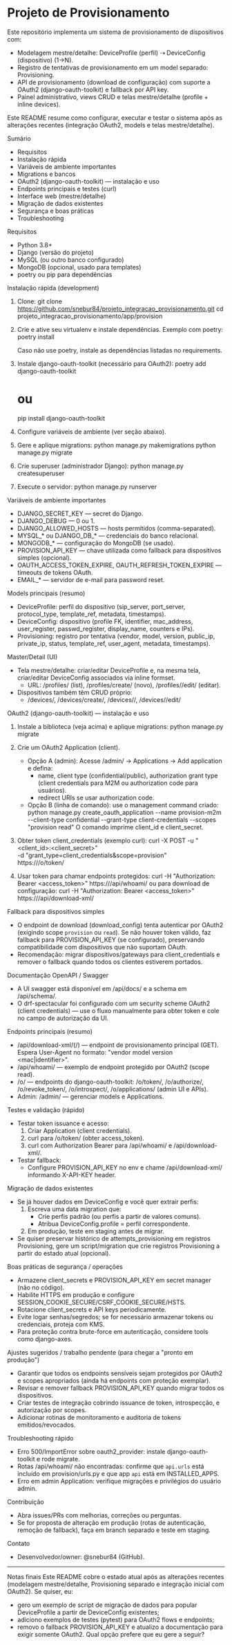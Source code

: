# Projeto de Provisionamento

Este repositório implementa um sistema de provisionamento de dispositivos com:
- Modelagem mestre/detalhe: DeviceProfile (perfil) ⇢ DeviceConfig (dispositivo) (1→N).
- Registro de tentativas de provisionamento em um model separado: Provisioning.
- API de provisionamento (download de configuração) com suporte a OAuth2 (django-oauth-toolkit) e fallback por API key.
- Painel administrativo, views CRUD e telas mestre/detalhe (profile + inline devices).

Este README resume como configurar, executar e testar o sistema após as alterações recentes (integração OAuth2, models e telas mestre/detalhe).

Sumário
- Requisitos
- Instalação rápida
- Variáveis de ambiente importantes
- Migrations e bancos
- OAuth2 (django-oauth-toolkit) — instalação e uso
- Endpoints principais e testes (curl)
- Interface web (mestre/detalhe)
- Migração de dados existentes
- Segurança e boas práticas
- Troubleshooting

Requisitos
- Python 3.8+
- Django (versão do projeto)
- MySQL (ou outro banco configurado)
- MongoDB (opcional, usado para templates)
- poetry ou pip para dependências

Instalação rápida (development)
1. Clone:
   git clone https://github.com/snebur84/projeto_integracao_provisionamento.git
   cd projeto_integracao_provisionamento/app/provision

2. Crie e ative seu virtualenv e instale dependências. Exemplo com poetry:
   poetry install

   Caso não use poetry, instale as dependências listadas no requirements.

3. Instale django-oauth-toolkit (necessário para OAuth2):
   poetry add django-oauth-toolkit
   # ou
   pip install django-oauth-toolkit

4. Configure variáveis de ambiente (ver seção abaixo).

5. Gere e aplique migrations:
   python manage.py makemigrations
   python manage.py migrate

6. Crie superuser (administrador Django):
   python manage.py createsuperuser

7. Execute o servidor:
   python manage.py runserver

Variáveis de ambiente importantes
- DJANGO_SECRET_KEY — secret do Django.
- DJANGO_DEBUG — 0 ou 1.
- DJANGO_ALLOWED_HOSTS — hosts permitidos (comma-separated).
- MYSQL_* ou DJANGO_DB_* — credenciais do banco relacional.
- MONGODB_* — configuração do MongoDB (se usado).
- PROVISION_API_KEY — chave utilizada como fallback para dispositivos simples (opcional).
- OAUTH_ACCESS_TOKEN_EXPIRE, OAUTH_REFRESH_TOKEN_EXPIRE — timeouts de tokens OAuth.
- EMAIL_* — servidor de e-mail para password reset.

Models principais (resumo)
- DeviceProfile: perfil do dispositivo (sip_server, port_server, protocol_type, template_ref, metadata, timestamps).
- DeviceConfig: dispositivo (profile FK, identifier, mac_address, user_register, passwd_register, display_name, counters e IPs).
- Provisioning: registro por tentativa (vendor, model, version, public_ip, private_ip, status, template_ref, user_agent, metadata, timestamps).

Master/Detail (UI)
- Tela mestre/detalhe: criar/editar DeviceProfile e, na mesma tela, criar/editar DeviceConfig associados via inline formset.
  - URL: /profiles/ (list), /profiles/create/ (novo), /profiles/<pk>/edit/ (editar).
- Dispositivos também têm CRUD próprio:
  - /devices/, /devices/create/, /devices/<pk>/, /devices/<pk>/edit/

OAuth2 (django-oauth-toolkit) — instalação e uso
1. Instale a biblioteca (veja acima) e aplique migrations:
   python manage.py migrate

2. Crie um OAuth2 Application (client).
   - Opção A (admin): Acesse /admin/ → Applications → Add application e defina:
     - name, client type (confidential/public), authorization grant type (client credentials para M2M ou authorization code para usuários).
     - redirect URIs se usar authorization code.
   - Opção B (linha de comando): use o management command criado:
     python manage.py create_oauth_application --name provision-m2m --client-type confidential --grant-type client-credentials --scopes "provision read"
     O comando imprime client_id e client_secret.

3. Obter token client_credentials (exemplo curl):
   curl -X POST -u "<client_id>:<client_secret>" \
     -d "grant_type=client_credentials&scope=provision" \
     https://<host>/o/token/

4. Usar token para chamar endpoints protegidos:
   curl -H "Authorization: Bearer <access_token>" https://<host>/api/whoami/
   ou para download de configuração:
   curl -H "Authorization: Bearer <access_token>" https://<host>/api/download-xml/

Fallback para dispositivos simples
- O endpoint de download (download_config) tenta autenticar por OAuth2 (exigindo scope `provision` ou `read`). Se não houver token válido, faz fallback para PROVISION_API_KEY (se configurado), preservando compatibilidade com dispositivos que não suportam OAuth.
- Recomendação: migrar dispositivos/gateways para client_credentials e remover o fallback quando todos os clientes estiverem portados.

Documentação OpenAPI / Swagger
- A UI swagger está disponível em /api/docs/ e a schema em /api/schema/.
- O drf-spectacular foi configurado com um security scheme OAuth2 (client credentials) — use o fluxo manualmente para obter token e cole no campo de autorização da UI.

Endpoints principais (resumo)
- /api/download-xml/(<filename>/) — endpoint de provisionamento principal (GET). Espera User-Agent no formato: "vendor model version <mac|identifier>".
- /api/whoami/ — exemplo de endpoint protegido por OAuth2 (scope read).
- /o/ — endpoints do django-oauth-toolkit: /o/token/, /o/authorize/, /o/revoke_token/, /o/introspect/, /o/applications/ (admin UI e APIs).
- Admin: /admin/ — gerenciar models e Applications.

Testes e validação (rápido)
- Testar token issuance e acesso:
  1) Criar Application (client credentials).
  2) curl para /o/token/ (obter access_token).
  3) curl com Authorization Bearer para /api/whoami/ e /api/download-xml/.
- Testar fallback:
  - Configure PROVISION_API_KEY no env e chame /api/download-xml/ informando X-API-KEY header.

Migração de dados existentes
- Se já houver dados em DeviceConfig e você quer extrair perfis:
  1) Escreva uma data migration que:
     - Crie perfis padrão (ou perfis a partir de valores comuns).
     - Atribua DeviceConfig.profile = perfil correspondente.
  2) Em produção, teste em staging antes de migrar.
- Se quiser preservar histórico de attempts_provisioning em registros Provisioning, gere um script/migration que crie registros Provisioning a partir do estado atual (opcional).

Boas práticas de segurança / operações
- Armazene client_secrets e PROVISION_API_KEY em secret manager (não no código).
- Habilite HTTPS em produção e configure SESSION_COOKIE_SECURE/CSRF_COOKIE_SECURE/HSTS.
- Rotacione client_secrets e API keys periodicamente.
- Evite logar senhas/segredos; se for necessário armazenar tokens ou credenciais, proteja com KMS.
- Para proteção contra brute-force em autenticação, considere tools como django-axes.

Ajustes sugeridos / trabalho pendente (para chegar a "pronto em produção")
- Garantir que todos os endpoints sensíveis sejam protegidos por OAuth2 e scopes apropriados (ainda há endpoints com proteção exemplar).
- Revisar e remover fallback PROVISION_API_KEY quando migrar todos os dispositivos.
- Criar testes de integração cobrindo issuance de token, introspecção, e autorização por scopes.
- Adicionar rotinas de monitoramento e auditoria de tokens emitidos/revocados.

Troubleshooting rápido
- Erro 500/ImportError sobre oauth2_provider: instale django-oauth-toolkit e rode migrate.
- Rotas /api/whoami/ não encontradas: confirme que `api.urls` está incluído em provision/urls.py e que app `api` está em INSTALLED_APPS.
- Erro em admin Application: verifique migrações e privilégios do usuário admin.

Contribuição
- Abra issues/PRs com melhorias, correções ou perguntas.
- Se for proposta de alteração em produção (rotas de autenticação, remoção de fallback), faça em branch separado e teste em staging.

Contato
- Desenvolvedor/owner: @snebur84 (GitHub).

-----
Notas finais
Este README cobre o estado atual após as alterações recentes (modelagem mestre/detalhe, Provisioning separado e integração inicial com OAuth2). Se quiser, eu:
- gero um exemplo de script de migração de dados para popular DeviceProfile a partir de DeviceConfig existentes;
- adiciono exemplos de testes (pytest) para OAuth2 flows e endpoints;
- removo o fallback PROVISION_API_KEY e atualizo a documentação para exigir somente OAuth2.
Qual opção prefere que eu gere a seguir?